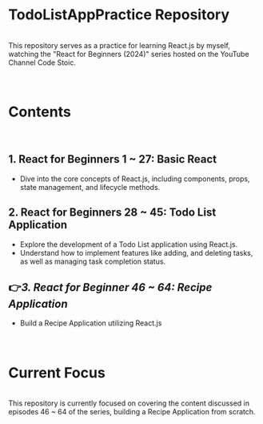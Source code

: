 # TodoListAppPractice Repository
<br>
This repository serves as a practice for learning React.js by myself, watching the "React for Beginners (2024)" series hosted on the YouTube Channel Code Stoic.
<br><br><br>

  
# Contents
<br>

## 1. React for Beginners 1 ~ 27: Basic React
- Dive into the core concepts of React.js, including components, props, state management, and lifecycle methods.<br>
  
## 2. React for Beginners 28 ~ 45: Todo List Application
- Explore the development of a Todo List application using React.js.
- Understand how to implement features like adding, and deleting tasks, as well as managing task completion status.<br>

## 👉*3. React for Beginner 46 ~ 64: Recipe Application*
- Build a Recipe Application utilizing React.js
<br><br><br>
  

# Current Focus
<br>
This repository is currently focused on covering the content discussed in episodes 46 ~ 64 of the series, building a Recipe Application from scratch.

